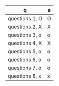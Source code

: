  q  | a
--- | ---
questions 1, O		| O
questions 2, X		| X
questions 3, o		| o
questions 4, X		| X
questions 5, o		| o
questions 6, o		| o
questions 7, o		| o 
questions 8, x		| x 